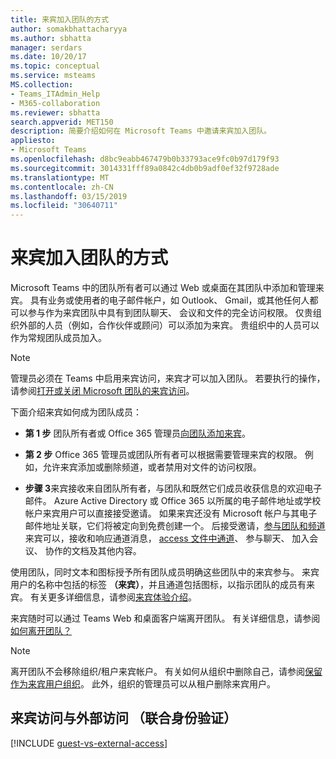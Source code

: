```yaml
---
title: 来宾加入团队的方式
author: somakbhattacharyya
ms.author: sbhatta
manager: serdars
ms.date: 10/20/17
ms.topic: conceptual
ms.service: msteams
MS.collection:
- Teams_ITAdmin_Help
- M365-collaboration
ms.reviewer: sbhatta
search.appverid: MET150
description: 简要介绍如何在 Microsoft Teams 中邀请来宾加入团队。
appliesto:
- Microsoft Teams
ms.openlocfilehash: d8bc9eabb467479b0b33793ace9fc0b97d179f93
ms.sourcegitcommit: 3014331fff89a0842c4db0b9adf0ef32f9728ade
ms.translationtype: MT
ms.contentlocale: zh-CN
ms.lasthandoff: 03/15/2019
ms.locfileid: "30640711"
---
```

<a name="how-a-guest-joins-a-team"></a>来宾加入团队的方式
========================

Microsoft Teams 中的团队所有者可以通过 Web 或桌面在其团队中添加和管理来宾。 具有业务或使用者的电子邮件帐户，如 Outlook、 Gmail，或其他任何人都可以参与作为来宾团队中具有到团队聊天、 会议和文件的完全访问权限。 仅贵组织外部的人员（例如，合作伙伴或顾问）可以添加为来宾。 贵组织中的人员可以作为常规团队成员加入。
  
> [!NOTE]
> 管理员必须在 Teams 中启用来宾访问，来宾才可以加入团队。 若要执行的操作，请参阅[打开或关闭 Microsoft 团队的来宾访问](set-up-guests.md)。 
  
下面介绍来宾如何成为团队成员：

- **第 1 步** 团队所有者或 Office 365 管理员[向团队添加来宾](https://support.office.com/article/add-guests-to-a-team-fccb4fa6-f864-4508-bdde-256e7384a14f)。
    
- **第 2 步** Office 365 管理员或团队所有者可以根据需要管理来宾的权限。 例如，允许来宾添加或删除频道，或者禁用对文件的访问权限。
    
- **步骤 3**来宾接收来自团队所有者，与团队和既然它们成员收获信息的欢迎电子邮件。 Azure Active Directory 或 Office 365 以所属的电子邮件地址或学校帐户来宾用户可以直接接受邀请。 如果来宾还没有 Microsoft 帐户与其电子邮件地址关联，它们将被定向到免费创建一个。 后接受邀请，[参与团队和频道](https://support.office.com/article/teams-and-channels-df38ae23-8f85-46d3-b071-cb11b9de5499)来宾可以，接收和响应通道消息， [access 文件中通道](https://support.office.com/article/access-files-in-channels-c593c78a-27c4-4661-a598-682baa30ca7e)、 参与聊天、 加入会议、 协作的文档及其他内容。 
    
使用团队，同时文本和图标授予所有团队成员明确这些团队中的来宾参与。 来宾用户的名称中包括的标签 **（来宾）**，并且通道包括图标，以指示团队的成员有来宾。 有关更多详细信息，请参阅[来宾体验介绍](guest-experience.md)。
  
来宾随时可以通过 Teams Web 和桌面客户端离开团队。 有关详细信息，请参阅[如何离开团队？](https://support.office.com/article/leave-a-team-e481005d-3ec6-4694-b300-375472ba4076)

> [!NOTE]
> 离开团队不会移除组织/租户来宾帐户。 有关如何从组织中删除自己，请参阅[保留作为来宾用户组织](https://docs.microsoft.com/azure/active-directory/b2b/leave-the-organization)。 此外，组织的管理员可以从租户删除来宾用户。

## <a name="guest-access-vs-external-access-federation"></a>来宾访问与外部访问 （联合身份验证）

[!INCLUDE [guest-vs-external-access](includes/guest-vs-external-access.md)]